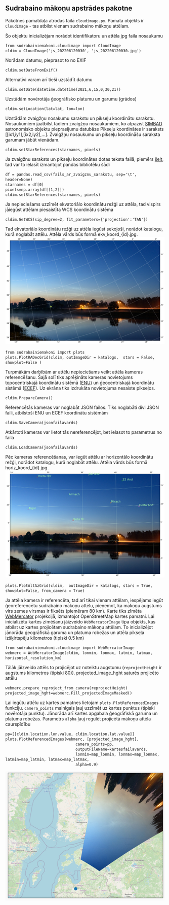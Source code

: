 ## Sudrabaino mākoņu apstrādes pakotne  

Pakotnes pamatdaļa atrodas failā ```cloudimage.py```. Pamata objekts ir ```CloudImage``` - tas atbilst vienam sudrabaino mākoņu attēlam.

Šo objektu inicializējam norādot identifikatoru un attēla jpg faila nosaukumu
```
from sudrabainiemakoni.cloudimage import CloudImage
cldim = CloudImage('js_202206120030', 'js_202206120030.jpg')
```
Norādam datumu, pieprasot to no EXIF
```
cldim.setDateFromExif()
```
Alternatīvi varam arī tieši uzstādīt datumu
```
cldim.setDate(datetime.datetime(2021,6,15,0,30,21))
```
Uzstādām novērotāja ģeogrāfisko platumu un garumu (grādos)
```
cldim.setLocation(lat=lat, lon=lon)
```
Uzstādām zvaigžņu nosakumu sarakstu un pikseļu koordinātu sarakstu. Nosaukumiem jāatbilst tādiem zvaigžņu nosaukumiem, ko atpazīst [SIMBAD](http://cds.u-strasbg.fr/cgi-bin/Sesame) astronomisko objektu pieprasījumu datubāze Pikseļu koordinātes ir saraksts [[ix1,iy1],[ix2,iy2],...]. Zvaigžņu nosaukumu un pikseļu koordināšu saraksta garumam jābūt vienādam.
```
cldim.setStarReferences(starnames, pixels)
```
Ja zvaigžnu saraksts un pikseļu koordinātes dotas teksta failā, piemērs [šeit](../examples/TestCommandLine/js_202206120030_zvaigznes.txt), tad var to ielasīt izmantojot pandas bibliotēku šādi
```
df = pandas.read_csv(fails_ar_zvaigznu_sarakstu, sep='\t', header=None)
starnames = df[0]
pixels=np.array(df[[1,2]])
cldim.setStarReferences(starnames, pixels)
```

Ja nepieciešams uzzīmēt ekvatoriālo koordinātu režģi uz attēla, tad vispirs jāiegūst attēlam piesaistīta WCS koordinātu sistēma
```
cldim.GetWCS(sip_degree=2, fit_parameters={'projection':'TAN'})
```
Tad ekvatoriālo koordinātu režģi uz attēla iegūst sekojoši, norādot katalogu, kurā noglabāt attēlu. Attēla vārds būs formā ekv_koord_{id}.jpg. ![Ekvatoriālo koordinātu režģis](../examples/TestCommandLine/ekv_coord_js_202206120030.jpg?raw=true)
```
from sudrabainiemakoni import plots
plots.PlotRADecGrid(cldim, outImageDir = katalogs,  stars = False, showplot=False )
```
Turpmākām darbībām ar attēlu nepieciešams veikt attēla kameras referencēšanu. Šajā solī tiks aprēķināts kameras novietojums topocentriskajā koordinātu sistēmā ([ENU](https://en.wikipedia.org/wiki/Local_tangent_plane_coordinates)) un ģeocentriskajā koordinātu sistēmā ([ECEF](https://en.wikipedia.org/wiki/Earth-centered,_Earth-fixed_coordinate_system)). Uz ekrāna tiks izdrukāta novietojuma nesaiste pikseļos.
```
cldim.PrepareCamera()
```
Referencētās kameras var noglabāt JSON failos. Tiks noglabāti divi JSON faili, atbilstoši ENU un ECEF koordinātu sistēmām
```
cldim.SaveCamera(jsonfailavards)
```
Atkārtoti kameras var lietot tās nereferencējot, bet ielasot to parametrus no faila
```
cldim.LoadCamera(jsonfailavards)
```

Pēc kameras referencēšanas, var iegūt attēlu ar horizontālo koordinātu režģi, norādot katalogu, kurā noglabāt attēlu. Attēla vārds būs formā horiz_koord_{id}.jpg. ![Horizontālo koordinātu režģis](../examples/TestCommandLine/horiz_coord_js_202206120030_zvaigznes.jpg)
```
plots.PlotAltAzGrid(cldim,  outImageDir = katalogs, stars = True, showplot=False, from_camera = True)
```
Ja attēla kamera ir referencēta, tad arī tikai vienam attēlam, iespējams iegūt ģeoreferencētu sudrabaino mākoņu attēlu, pieņemot, ka mākoņu augstums virs zemes virsmas ir fiksēts (piemēram 80 km). Karte tiks zīmēta [WebMercator](https://en.wikipedia.org/wiki/Web_Mercator_projection) projekcijā, izmantojot OpenStreetMap kartes pamatni. Lai inicializētu kartes zīmēšanu jāizveido ```WebMercatorImage``` tipa objekts, kas atbilst uz kartes projicētam sudrabaino mākoņu attēlam. To inicializējot jānorāda ģeogrāfiskā garuma un platuma robežas un attēla pikseļa izšķirtspēju kilometros (tipiski 0.5 km)
```
from sudrabainiemakoni.cloudimage import WebMercatorImage
webmerc = WebMercatorImage(cldim, lonmin, lonmax, latmin, latmax, horizontal_resolution_km)
```
Tālāk jāizveido attēls to projicējot uz noteiktu augstumu (```reprojectHeight``` ir augstums kilometros (tipiski 80)). projected_image_hght saturēs projicēto attēlu
```
webmerc.prepare_reproject_from_camera(reprojectHeight)
projected_image_hght=webmerc.Fill_projectedImageMasked()
```
Lai iegūtu attēlu uz kartes pamatnes lietojam ```plots.PlotReferencedImages``` funkciju. ```camera_points``` mainīgais ļauj uzzīmēt uz kartes punktus (tipiski novērotāja punktu). Jānorāda arī kartes apgabala ģeogrāfiskā garuma un platuma robežas. Parametrs ```alpha``` ļauj regulēt projicētā mākoņu attēla caurspīdību
```
pp=[[cldim.location.lon.value, cldim.location.lat.value]]
plots.PlotReferencedImages(webmerc, [projected_image_hght],
                               camera_points=pp,
                               outputFileName=kartesfailavards,
                               lonmin=map_lonmin, lonmax=map_lonmax, latmin=map_latmin, latmax=map_latmax,
                               alpha=0.9)
```
![Ģeoreferencēts attēls uz pamata kartes](../examples/TestCommandLine/map_80_js_202206120030.jpg)
